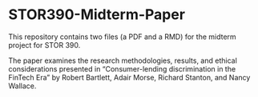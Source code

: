 # STOR390-Midterm-Paper

This repository contains two files (a PDF and a RMD) for the midterm project for STOR 390.

The paper examines the research methodologies, results, and ethical considerations presented in “Consumer-lending discrimination in the FinTech Era” by Robert Bartlett, Adair Morse, Richard Stanton, and Nancy Wallace.
